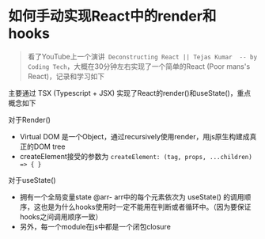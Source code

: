 # 如何手动实现React中的render和hooks

>看了YouTube上一个演讲` Deconstructing React || Tejas Kumar  -- by Coding Tech`，大概在30分钟左右实现了一个简单的React (Poor mans's React)，记录和学习如下

主要通过 TSX (Typescript + JSX) 实现了React的render()和useState()，重点概念如下

对于Render()  
- Virtual DOM 是一个Object，通过recursively使用render，用js原生构建成真正的DOM tree
- createElement接受的参数为 `createElement: (tag, props, ...children) => { } `


对于useState()  
- 拥有一个全局变量state @arr- arr中的每个元素依次为 useState() 的调用顺序，这也是为什么hooks使用时一定不能用在判断或者循环中。（因为要保证hooks之间调用顺序一致）
- 另外，每一个module在js中都是一个闭包closure